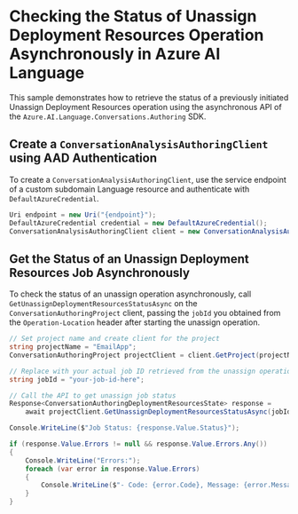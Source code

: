 # Checking the Status of Unassign Deployment Resources Operation Asynchronously in Azure AI Language

This sample demonstrates how to retrieve the status of a previously initiated Unassign Deployment Resources operation using the asynchronous API of the `Azure.AI.Language.Conversations.Authoring` SDK.

## Create a `ConversationAnalysisAuthoringClient` using AAD Authentication

To create a `ConversationAnalysisAuthoringClient`, use the service endpoint of a custom subdomain Language resource and authenticate with `DefaultAzureCredential`.

```C# Snippet:AnalyzeConversationAuthoring_CreateWithDefaultAzureCredential
Uri endpoint = new Uri("{endpoint}");
DefaultAzureCredential credential = new DefaultAzureCredential();
ConversationAnalysisAuthoringClient client = new ConversationAnalysisAuthoringClient(endpoint, credential);
```

## Get the Status of an Unassign Deployment Resources Job Asynchronously

To check the status of an unassign operation asynchronously, call `GetUnassignDeploymentResourcesStatusAsync` on the `ConversationAuthoringProject` client, passing the `jobId` you obtained from the `Operation-Location` header after starting the unassign operation.

```C# Snippet:Sample19_ConversationsAuthoring_GetUnassignDeploymentResourcesStatusAsync
// Set project name and create client for the project
string projectName = "EmailApp";
ConversationAuthoringProject projectClient = client.GetProject(projectName);

// Replace with your actual job ID retrieved from the unassign operation
string jobId = "your-job-id-here";

// Call the API to get unassign job status
Response<ConversationAuthoringDeploymentResourcesState> response =
    await projectClient.GetUnassignDeploymentResourcesStatusAsync(jobId);

Console.WriteLine($"Job Status: {response.Value.Status}");

if (response.Value.Errors != null && response.Value.Errors.Any())
{
    Console.WriteLine("Errors:");
    foreach (var error in response.Value.Errors)
    {
        Console.WriteLine($"- Code: {error.Code}, Message: {error.Message}");
    }
}
```
